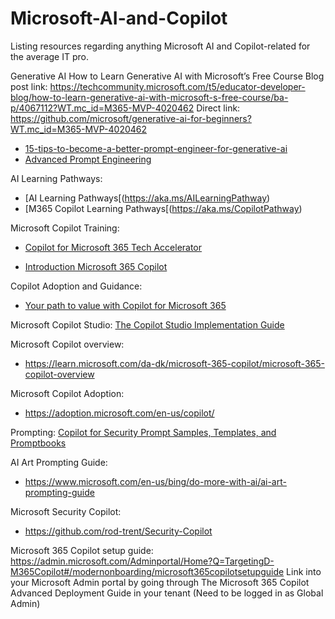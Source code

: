 # Microsoft-AI-and-Copilot
Listing resources regarding anything Microsoft AI and Copilot-related for the average IT pro.

Generative AI
How to Learn Generative AI with Microsoft’s Free Course
Blog post link: https://techcommunity.microsoft.com/t5/educator-developer-blog/how-to-learn-generative-ai-with-microsoft-s-free-course/ba-p/4067112?WT.mc_id=M365-MVP-4020462
Direct link: https://github.com/microsoft/generative-ai-for-beginners?WT.mc_id=M365-MVP-4020462



- [15-tips-to-become-a-better-prompt-engineer-for-generative-ai](https://techcommunity.microsoft.com/t5/ai-azure-ai-services-blog/15-tips-to-become-a-better-prompt-engineer-for-generative-ai/ba-p/3882935?WT.mc_id=M365-MVP-4020462)
- [Advanced Prompt Engineering](https://learn.microsoft.com/en-us/azure/ai-services/openai/concepts/advanced-prompt-engineering?WT.mc_id=M365-MVP-4020462)

AI Learning Pathways:
- [AI Learning Pathways[(https://aka.ms/AILearningPathway)
- [M365 Copilot Learning Pathways[(https://aka.ms/CopilotPathway)



Microsoft Copilot Training:
- [Copilot for Microsoft 365 Tech Accelerator](https://techcommunity.microsoft.com/t5/tech-community-live/copilot-for-microsoft-365-tech-accelerator/ev-p/4028578?WT.mc_id=M365-MVP-4020462)


- [Introduction Microsoft 365 Copilot](https://learn.microsoft.com/en-us/training/modules/introduction-microsoft-365-copilot?WT.mc_id=M365-MVP-4020462)

Copilot Adoption and Guidance:
- [Your path to value with Copilot for Microsoft 365](https://techcommunity.microsoft.com/t5/copilot-for-microsoft-365/your-path-to-value-with-copilot-for-microsoft-365/ba-p/4078744?WT.mc_id=M365-MVP-4020462)

Microsoft Copilot Studio:
[The Copilot Studio Implementation Guide](https://github.com/microsoft/CopilotStudioSamples/tree/master/ImplementationGuide)

Microsoft Copilot overview:
- https://learn.microsoft.com/da-dk/microsoft-365-copilot/microsoft-365-copilot-overview

Microsoft Copilot Adoption:
- https://adoption.microsoft.com/en-us/copilot/

Prompting:
[Copilot for Security Prompt Samples, Templates, and Promptbooks](https://github.com/rod-trent/Security-Copilot/tree/main/Prompts)

AI Art Prompting Guide:
- https://www.microsoft.com/en-us/bing/do-more-with-ai/ai-art-prompting-guide

Microsoft Security Copilot:
- https://github.com/rod-trent/Security-Copilot

Microsoft 365 Copilot setup guide:
https://admin.microsoft.com/Adminportal/Home?Q=TargetingD-M365Copilot#/modernonboarding/microsoft365copilotsetupguide
Link into your Microsoft Admin portal by going through The Microsoft 365 Copilot Advanced Deployment Guide in your tenant (Need to be logged in as Global Admin)

